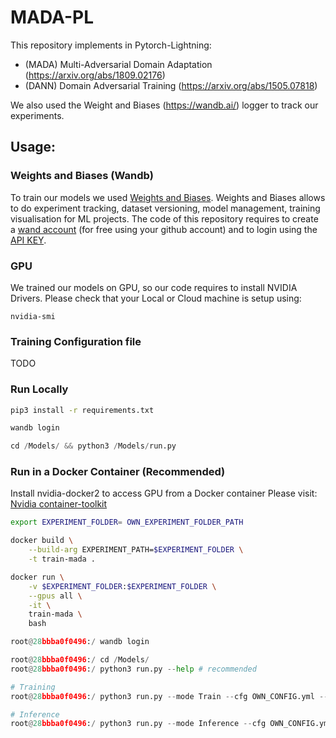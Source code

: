# MADA-PL

This repository implements in Pytorch-Lightning:
  * (MADA) Multi-Adversarial Domain Adaptation (https://arxiv.org/abs/1809.02176) 
  * (DANN) Domain Adversarial Training (https://arxiv.org/abs/1505.07818) 

We also used the Weight and Biases (https://wandb.ai/) logger to track our experiments.

## Usage:

### Weights and Biases (Wandb)

To train our models we used [Weights and Biases](https://wandb.ai/site).
Weights and Biases allows to do experiment tracking, dataset versioning, model management, training visualisation for ML projects.
The code of this repository requires to create a [wand account](https://app.wandb.ai/login?signup=true) (for free using your github account) and to login using the [API KEY](https://wandb.ai/authorize).

### GPU

We trained our models on GPU, so our code requires to install NVIDIA Drivers.
Please check that your Local or Cloud machine is setup using:
```
nvidia-smi
```

### Training Configuration file
TODO


### Run Locally

```bash
pip3 install -r requirements.txt
```

```python
wandb login
```

```python
cd /Models/ && python3 /Models/run.py
```

### Run in a Docker Container (Recommended)

Install nvidia-docker2 to access GPU from a Docker container
Please visit: [Nvidia container-toolkit](https://docs.nvidia.com/datacenter/cloud-native/container-toolkit/install-guide.html)

```bash
export EXPERIMENT_FOLDER= OWN_EXPERIMENT_FOLDER_PATH
```

```bash
docker build \
    --build-arg EXPERIMENT_PATH=$EXPERIMENT_FOLDER \
    -t train-mada .
```

```bash
docker run \
    -v $EXPERIMENT_FOLDER:$EXPERIMENT_FOLDER \
    --gpus all \
    -it \
    train-mada \
    bash
```

```python
root@28bbba0f0496:/ wandb login
```

```python
root@28bbba0f0496:/ cd /Models/
root@28bbba0f0496:/ python3 run.py --help # recommended

# Training
root@28bbba0f0496:/ python3 run.py --mode Train --cfg OWN_CONFIG.yml --experiment $EXPERIMENT_FOLDER

# Inference
root@28bbba0f0496:/ python3 run.py --mode Inference --cfg OWN_CONFIG.yml --ckpt MODEL_WEIGHTS_PATH --img_path IMAGE_PATH

```
